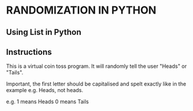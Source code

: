 # RANDOMIZATION IN PYTHON
## Using List in Python

## Instructions
This is a virtual coin toss program. It will randomly tell the user "Heads" or "Tails".

Important, the first letter should be capitalised and spelt exactly like in the example e.g. Heads, not heads.

e.g. 1 means Heads 0 means Tails
